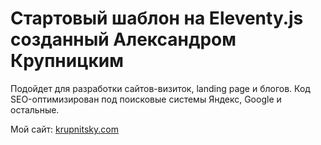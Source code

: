 # Стартовый шаблон на Eleventy.js созданный Александром Крупницким

Подойдет для разработки сайтов-визиток, landing page и блогов. Код SEO-оптимизирован под поисковые системы Яндекс, Google и остальные.

Мой сайт: [krupnitsky.com](https://krupnitsky.com)